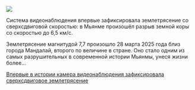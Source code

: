 <!--2025-07-26 10:13:42-->
<div class="yb">
  <div class="rss habr"><img src="https://habrastorage.org/getpro/habr/upload_files/be3/a0e/d71/be3a0ed714f6096a2fafe3940cab7210.jpg" /><p>Система видеонаблюдения впервые зафиксировала землетрясение со сверхсдвиговой скоростью: в Мьянме произошёл разрыв земной коры со скоростью до 6,5 км/с.&nbsp;</p><p>Землетрясение магнитудой 7,7 произошло 28 марта 2025 года близ города Мандалай, второго по величине в стране. Оно стало одним из самых разрушительных в современной истории Мьянмы, унеся жизни более... <p class="titl"><a href="https://habr.com/ru/news/930850/?utm_source=habrahabr&utm_medium=rss&utm_campaign=930850">Впервые в истории камера видеонаблюдения зафиксировала сверхсдвиговое землетрясение</a></p></div>
</div>
